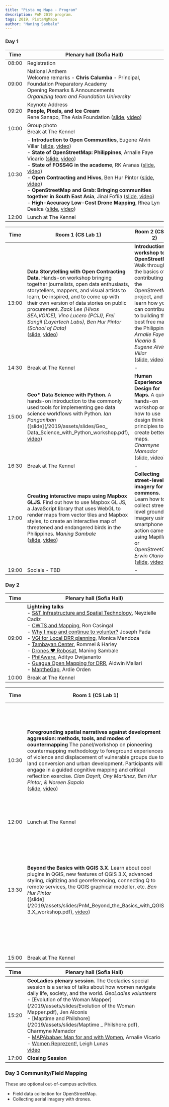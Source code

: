 ```yaml
---
title: "Pista ng Mapa - Program"
description: PnM 2019 program.
tags: 2019, PistaNgMapa
author: "Maning Sambale"
---
```

### Day 1

| Time | Plenary hall (Sofia Hall)
|---|---|
| 08:00 | Registration |
| 09:00 | National Anthem<br>Welcome remarks - **Chris Calumba** - Principal, Foundation Preparatory Academy  <br>Opening Remarks & Announcements <br> *Organizing team and Foundation University* |
| 09:20 | Keynote Address <br> **People, Pixels, and Ice Cream** <br>Rene Sanapo, The Asia Foundation ([slide](/2019/assets/slides/1_Rene_Sanapo_Pixels-and-People.pdf), [video]())|
| 10:00 | Group photo <br> Break at The Kennel |
| 10:30 | - **Introduction to Open Communities**, Eugene Alvin Villar ([slide](/2019/assets/slides/2_Eugene_Alvin_Villar_Intro-Open-Communities.pdf), [video]()) <br> - **State of OpenStreetMap: Philippines**, Arnalie Faye Vicario ([slide](/2019/assets/slides/3_Arnalie_Vicario_State-of-OpenStreetMap-Philippines.pdf), [video]())<br> - **State of FOSS4G in the academe**, RK Aranas ([slide](/2019/assets/slides/4_RK_Aranas_State-of-FOSS4G-in-the-academe.pdf), [video]())<br> - **Open Contracting and Hivos**, Ben Hur Pintor ([slide](/2019/assets/slides/5_Ben_Hur_Pinto_Open-Contracting-FOSS4G.pdf), [video]())<br> - **OpenStreetMap and Grab: Bringing communities together in South East Asia**, Jinal Foflia ([slide](/2019/assets/slides/6_GRAB_OpenStreetMap-and-Grab-Bringing-communities-together-in-SouthEastAsia,.pdf), [video]())<br> - **High-Accuracy Low-Cost Drone Mapping**, Rhea Lyn Dealca ([slide](/2019/assets/slides/7_Rhea-Lyn_Dealca_Drone-Supported-Surveys.pdf), [video]())<br> |
| 12:00 | Lunch at The Kennel|

| **Time** | **Room 1 (CS Lab 1)** | **Room 2 (CS Lab 2)** | **Room 3 (IT Room)** |
|----------|---------------|--------|--------|
| 13:00 | **Data Storytelling with Open Contracting Data.**  Hands-on workshop bringing together journalists, open data enthusiasts, storytellers,  mappers, and visual artists to learn, be inspired, and to come up with their own version of data stories on public procurement. *Zack Lee (Hivos SEA,VOICE), Vino Lucero (PCIJ), Frei Sangil (Layertech Labs), Ben Hur Pintor (School of Data)*<br>([slide](/2019/assets/slides/), [video]()) | **Introduction workshop to OpenStreetMap.** Walk through the basics of contributing to the OpenStreetMap project, and learn how you can contribute to building the best free map of the Philippines.  *Arnalie Faye Vicario & Eugene Alvin Villar* <br>([slide](/2019/assets/slides/PnM_IntrotoOSM_workshop.pdf), [video]())| - |
| 14:30 | Break at The Kennel | - | - |
| 15:00 | **Geo&ast; Data Science with Python.** A hands-on introduction to the commonly used tools for implementing geo data science workflows with Python.  *Ian Panganiban* <br>([slide](/2019/assets/slides/Geo_ Data_Science_with_Python_workshop.pdf), [video]())| **Human Experience Design for Maps.**  A quick hands-on workshop on how to use design thinking principles to create better maps. *Charmyne Mamador* <br>([slide](/2019/assets/slides/HEX_for_better_maps_workshop.pdf), [video]())| **OpenStreetMap Mapathon** <br> Mapping the fire stations of Negros Island *MapAm💜re* <br>([slide](/2019/assets/slides/PnM19-mapathon-negros-visayas-fire-station-mapping_workshop.pdf), [video]())|
| 16:30 | Break at The Kennel | - | - |
| 17:00 | **Creating interactive maps using Mapbox GLJS.**  Find out how to use Mapbox GL JS, a JavaScript library that uses WebGL to render maps from vector tiles and Mapbox styles, to create an interactive map of threatened and endangered birds in the Philippines.  *Maning Sambale* <br>([slide](https://maning.github.io/birds-mpbx-gljs/), [video]())| **Collecting street-level imagery for the commons.**  Learn how to collect street-level ground imagery using smartphone or action cameras, using Mapillary or OpenStreetCam.  *Erwin Olario* <br>([slide](/2019/assets/slides/PnM19_street-level-imagery-collection-mapillary-olario_workshop.pdf), [video]())| **OpenStreetMap Mapathon** Mapping pedestrian crossings with Pic4Review<br>*Rally de Leon* <br>([slide](/2019/assets/slides/PistaNgMapa2019_Mapathon_Pic4Review_workshop.pdf), [](video)) |
| 19:00 | Socials - TBD | - |

### Day 2

| Time | Plenary hall (Sofia Hall)
|---------------|-----------------------------------|
| 09:00 |**Lightning talks** <br>- [S&T Infrastructure and Spatial Technology](/2019/assets/slides/Neyzielle_Cadiz_lightning.pdf), Neyzielle Cadiz <br>- [CWTS and Mapping](/2019/assets/slides/), Ron Casingal <br>- [Why I map and continue to volunter?](/2019/assets/slides/Joseph_Pada_lightning.pdf) Joseph Pada<br>- [VGI for Local DRR planning](/2019/assets/slides/Monica_Mendoza_lightning.pdf), Monica Mendoza<br>- [Tambayan Center](/2019/assets/slides/Tambayan_Center_lightning.pdf), Rommel & Harley<br>- [Drones :heart: Robosat](https://github.com/maning/talkingpoints/issues/6), Maning Sambale <br>- [PhilAware](/2019/assets/slides/Adityo_philaware_lightning.pdf), Adityo Dwijananto<br>- [Guagua Open Mapping for DRR](/2019/assets/slides/Aldwin_Mallari_lightning.pdf), Aldwin Mallari<br>- [MaptheGap](https://stories.thinkingmachin.es/mapthegap/), Ardie Orden| 
| 10:00 | Break at The Kennel |

| **Time** | **Room 1 (CS Lab 1)** | **Room 2 (CS Lab 2)** | **Room 3 (IT Room)** |
|----------|---------------|--------|--------|
| 10:30 | **Foregrounding spatial narratives against development aggression: methods, tools, and modes of countermapping** The panel/workshop on pioneering countermapping methodology to foreground experiences of violence and displacement of vulnerable groups due to land conversion and urban development. Participants will engage in a guided cognitive mapping and critical reflection exercise. *Cian Dayrit, Ony Martinez, Ben Hur Pintor, & Noreen Sapalo* <br>([slide](/2019/assets/slides/PnM_Counter-mappingXFOSS4G_workshop.pdf), [video]()) | **"DIY" imagery collection for mapping.**  This workshop introduces how to use high resolution imagery collected from off-the-shelf UAV devices for mapping in OpenStreetMap.  *Leonard Soriano, Ian Gongona, & Leigh Lunas* <br>([slide](/2019/assets/slides/PnM_DIY_Drone_Mapping_workshop.pdf), [video]())| **OpenStreetMap Mapathon** <br> *Humanitarian OpenStreetMap Team (HOT)* <br>([slide](/2019/assets/slides/), [video]())|
| 12:00  | Lunch at The Kennel| - | - |
| 13:30  | **Beyond the Basics with QGIS 3.X**. Learn about cool plugins in QGIS, new features of QGIS 3.X, advanced styling, digitizing and georeferencing, connecting Q to remote services, the QGIS graphical modeller, etc. *Ben Hur Pintor* <br>([slide](/2019/assets/slides/PnM_Beyond_the_Basics_with_QGIS 3.X_workshop.pdf), [video]()) | **Datamining OpenStreetMap with Overpass Turbo.**  A hands-on crash course on web-based geodata mining, plus quick-and-dirty maps. No OpenStreetMap experience required. *Erwin Olario*  <br>([slide](/2019/assets/slides/PnM19-data-mining-overpass-turbo-olario_workshop.pdf), [video]())| **When women map.**  The Geoladies-led workshop will engage women to tell their stories and map places, spaces, and experiences that shaped them. Participants will form groups, exchange ideas, and map places using ID editor. *GeoLadies volunteers* <br>([slide](/2019/assets/slides/1_PnM_Geoladies-Workshop.pdf), [video]())|
| 15:00 | Break at The Kennel | - | - |


| Time | Plenary hall (Sofia Hall)
|---------------|-----------------------------------|
| 15:20 | **GeoLadies plenary session.** The Geoladies special session is a series of talks about how women navigate daily life, society, and the world. *GeoLadies volunteers* <br> - [Evolution of the Woman Mapper](/2019/assets/slides/Evolution of the Woman Mapper.pdf), Jen Alconis <br> - [Maptime and Philshore](/2019/assets/slides/Maptime _ Philshore.pdf), Charmyne Mamador <br> - [MAPAbabae: Map for and with Women](/2019/assets/slides/PnM_GeoladiesPlenary_MAPAbaba_Nalie.pdf), Arnalie Vicario<br> - [Women Reprezent!](/2019/assets/slides/PnM_Geoladies_Plenary_LeighLunas.pdf), Leigh Lunas <br>[video]()
|17:00 | **Closing Session** |

### Day 3 Community/Field Mapping

These are optional out-of-campus activities.
* Field data collection for OpenStreetMap. 
* Collecting aerial imagery with drones. 


